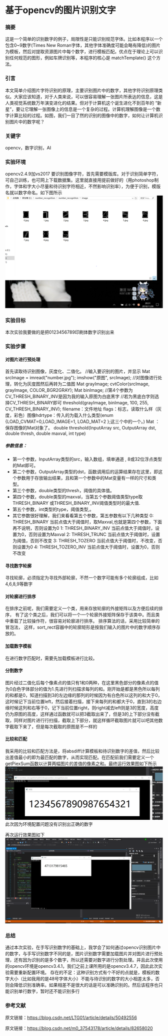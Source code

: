 # 基于opencv的图片识别文字
### 摘要
这是一个简单的识别数字的例子，局限性是只能识别规范字体。比如本程序以一个包含0~9数字(Times New Roman字体，其他字体准确度可能会略有降低)的图片为模板，然后对提取资源图片中每个数字，进行模板匹配。优点在于理论上可以识别任何规范的图形，例如车牌识别等，本程序的核心是 matchTemplate() 这个方法。
### 引言
本文简单介绍图片字符识别的原理，主要识别图片中的数字，其他字符识别原理类似。大家应该知道，对于人类来说，可以很容易理解一张图片所表达的信息，这是人类视觉系统数万年演变进化的结果。但对于计算机这个诞生进化不到百年的 “新星”，要让它理解一张图像上的信息是一个复杂的过程。计算机理解图像是一个数字计算比较的过程。如图，我们一目了然的识别的图像中的数字，如何让计算机识别图片中的数字呢？
### 关键字
opencv，数字识别，AI
### 实验环境
opencv2.4.9加vs2017
要识别图像字符，首先需要模版库。对于识别简单字符，可自己训练，也可网上下载数据集。这里就直接用提前做好的（用photoshop制作，字体和字大小尽量和待识别字符相近，不然影响识别率），为便于识别，模版名就以数字命名。如下图所示
![](number33.png)
### 实验目标
本次实验我要做的是把0123456789印刷体数字识别出来 
### 实验步骤
#### 对图片进行预处理
首先读取待识别图像，灰度化、二值化。
//输入要识别的图片，并显示	Mat srcImage = imread("number.jpg");	imshow("原图", srcImage);	//对图像进行处理，转化为灰度图然后再转为二值图	Mat grayImage;	cvtColor(srcImage, grayImage, COLOR_BGR2GRAY);	Mat binImage;	//第4个参数为CV_THRESH_BINARY_INV是因为我的输入原图为白底黑字	//若为黑底白字则选择CV_THRESH_BINARY即可	threshold(grayImage, binImage, 100, 255, CV_THRESH_BINARY_INV);
filename：文件地址 flags：标志，读取什么样（灰度，彩色）图像hdrtype：传入的为载入什么类型(enum {LOAD_CVMAT=0,LOAD_IMAGE=1, LOAD_MAT=2 };这三个中的一个。) Mat ：保存图像的Mat对象了。
double threshold(InputArray src, OutputArray dst, double thresh, double maxval, int type) 
##### 参数信息：
* 第一个参数，InputArray类型的src，输入数组，填单通道 , 8或32位浮点类型的Mat即可。
* 第二个参数，OutputArray类型的dst，函数调用后的运算结果存在这里，即这个参数用于存放输出结果，且和第一个参数中的Mat变量有一样的尺寸和类型。
* 第三个参数，double类型的thresh，阈值的具体值。
* 第四个参数，double类型的maxval，当第五个参数阈值类型type取 THRESH_BINARY 或THRESH_BINARY_INV阈值类型时的最大值.
* 第五个参数，int类型的type，阈值类型,。
* 其它参数很好理解，我们来看看第五个参数，第五参数有以下几种类型
0: THRESH_BINARY  当前点值大于阈值时，取Maxval,也就是第四个参数，下面再不说明，否则设置为0
1: THRESH_BINARY_INV 当前点值大于阈值时，设置为0，否则设置为Maxval
2: THRESH_TRUNC 当前点值大于阈值时，设置为阈值，否则不改变
3: THRESH_TOZERO 当前点值大于阈值时，不改变，否则设置为0
4: THRESH_TOZERO_INV  当前点值大于阈值时，设置为0，否则不改变
#### 寻找数字轮廓
寻找轮廓，必须指定为寻找外部轮廓，不然一个数字可能有多个轮廓组成，比如4,6,8,9等数字
#### 对轮廓进行排序
 在排序之前呢，我们需要定义一个类，用来存放轮廓的外接矩阵以及方便后续的排序， 有了这个类之后，我们可以将一个一个轮廓外接矩阵保存于该类中。而且类中重载了比较操作符，很容易对轮廓进行排序。 排序算法的话，采用比较简单的冒泡法， 这样，sort_rect容器中的轮廓矩形是按我们输入的图片中的数字顺序存放的。
 #### 加载数字模板
 在进行数字匹配时，需要先加载模板进行比较。
 #### 分割数字
  图片经过二值化后每个像素点的值只有1和0两种，在这里黑色部分的像素点的值为0白色字体部分的值为1.先进行列扫描求每列的和。刚开始是都是黑色所以每列的和都是0，知道扫描到3的左边缘的那列的时候因为有白色所以这列的和大于0，这时候记下当前位置left，然后接着扫描，接下来每列的和都大于0，直到3的右边缘时候这列和右等于0，记下当前位置right，则right减去left则是3的宽度，高度仍为原图的高度，这样通过函数就可以把3截取出来了，但是3的上下部分没有截取，同样对图片进行行扫描，截取上下部分，就这样循环截取图片就可以吧其他数字截取下来了，但是每次截取的原图是不一样的
  #### 比较和匹配
   我采用的比较和匹配方法是，将absdiff计算模板和待识别数字的差值，然后比较出差值最小的即为最匹配的数字，从而实现匹配。在匹配前我们需要定义一个getPiexSum函数以计算两幅图片的差值的像素之和。最终运行效果图如下所示
   ![](number11.png)
   此次因为环境配置问题没有识别出正确的数字

   再次运行效果图如下
   ![](number22.png)

   ### 总结
   通过本次实验，在手写识别数字的基础上，我学会了如何通过opencv识别图片中的数字，与手写识别数字不同的是，图片识别数字需要加载图片并对图片进行预处理，还有因为识别的是多个数字，所以还需要对数字进行分割处理。并且此次使用的opencv环境是opencv3.4.1，我们之前上课所用的是opencv3.4.7，因此此次实验需要重新配置环境。 存在的不足：这种识别方式有个不好的点就是，模板的数字大小（比如我用的是48号字体大小）不能与待识别的数字的大小相差太多，否则会降低识别准确率。如果相差不是很大的话是可以准确识别的。然后该程序也只能识别单行数字，暂时还不能识别多行
   ### 参考文献

原文链接：https://blog.csdn.net/LTG01/article/details/50492556

原文链接：https://blog.csdn.net/m0_37543178/article/details/82658020